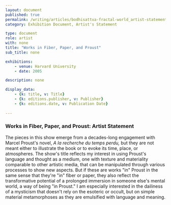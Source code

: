 ```yaml
---
layout: document
published: true
permalink: /writing/articles/bodhisattva-fractal-world_artist-statement.html
category: Exhibition Document, Artist's Statement

type: document
role: artist
with: none
title: "Works in Fiber, Paper, and Proust"
sub_title: none

exhibitions:
	- venue: Harvard University
	- date: 2005

description: none

display_data:
    - {k: title, v: Title}
    - {k: editions.publisher, v: Publisher}
    - {k: editions.date, v: Publication Date}
  
---
```


### Works in Fiber, Paper, and Proust: Artist Statement

The pieces in this show emerge from a decades-long engagement with Marcel Proust's novel, <i>A la recherche du temps perdu,</i> but they are not meant either to illustrate the book or to evoke its time, place, or atmospheres. The show's title reflects my interest in using Proust's language and thought as a medium, one with texture and materiality comparable to other artistic media, that can be manipulated through various processes to show new aspects. But if these are works "in" Proust in the same sense that they're "in" fiber or paper, they also reflect the transformative potential of a prolonged immersion in someone else's mental world, a way of being "in Proust." I am especially interested in the dailiness of a mysticism that doesn't rely on the esoteric or occult, but on simple material metamorphoses as they are emulsified with language and meaning.